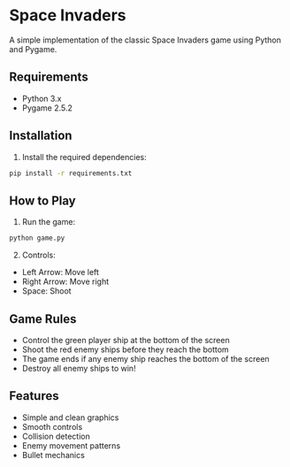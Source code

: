 # Space Invaders

A simple implementation of the classic Space Invaders game using Python and Pygame.

## Requirements

- Python 3.x
- Pygame 2.5.2

## Installation

1. Install the required dependencies:

```bash
pip install -r requirements.txt
```

## How to Play

1. Run the game:

```bash
python game.py
```

2. Controls:

- Left Arrow: Move left
- Right Arrow: Move right
- Space: Shoot

## Game Rules

- Control the green player ship at the bottom of the screen
- Shoot the red enemy ships before they reach the bottom
- The game ends if any enemy ship reaches the bottom of the screen
- Destroy all enemy ships to win!

## Features

- Simple and clean graphics
- Smooth controls
- Collision detection
- Enemy movement patterns
- Bullet mechanics
